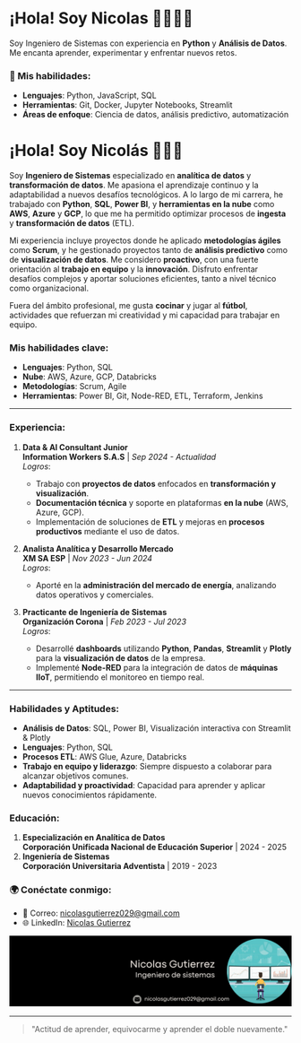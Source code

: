 # ¡Hola! Soy Nicolas 👋👩🏽‍💻

Soy Ingeniero de Sistemas con experiencia en **Python** y **Análisis de Datos**. Me encanta aprender, experimentar y enfrentar nuevos retos.


### 🌱 Mis habilidades:
- **Lenguajes**: Python, JavaScript, SQL
- **Herramientas**: Git, Docker, Jupyter Notebooks, Streamlit
- **Áreas de enfoque**: Ciencia de datos, análisis predictivo, automatización



# ¡Hola! Soy Nicolás 👋👨‍💻

Soy **Ingeniero de Sistemas** especializado en **analítica de datos** y **transformación de datos**. Me apasiona el aprendizaje continuo y la adaptabilidad a nuevos desafíos tecnológicos. A lo largo de mi carrera, he trabajado con **Python**, **SQL**, **Power BI**, y **herramientas en la nube** como **AWS**, **Azure** y **GCP**, lo que me ha permitido optimizar procesos de **ingesta** y **transformación de datos** (ETL).

Mi experiencia incluye proyectos donde he aplicado **metodologías ágiles** como **Scrum**, y he gestionado proyectos tanto de **análisis predictivo** como de **visualización de datos**. Me considero **proactivo**, con una fuerte orientación al **trabajo en equipo** y la **innovación**. Disfruto enfrentar desafíos complejos y aportar soluciones eficientes, tanto a nivel técnico como organizacional.

Fuera del ámbito profesional, me gusta **cocinar** y jugar al **fútbol**, actividades que refuerzan mi creatividad y mi capacidad para trabajar en equipo.

### Mis habilidades clave:
- **Lenguajes**: Python, SQL
- **Nube**: AWS, Azure, GCP, Databricks
- **Metodologías**: Scrum, Agile
- **Herramientas**: Power BI, Git, Node-RED, ETL, Terraform, Jenkins

---

### **Experiencia**:

1. **Data & AI Consultant Junior**  
   **Information Workers S.A.S** | *Sep 2024 - Actualidad*  
   _Logros_:  
   - Trabajo con **proyectos de datos** enfocados en **transformación y visualización**.
   - **Documentación técnica** y soporte en plataformas **en la nube** (AWS, Azure, GCP).
   - Implementación de soluciones de **ETL** y mejoras en **procesos productivos** mediante el uso de datos.

2. **Analista Analítica y Desarrollo Mercado**  
   **XM SA ESP** | *Nov 2023 - Jun 2024*  
   _Logros_:  
   - Aporté en la **administración del mercado de energía**, analizando datos operativos y comerciales.

3. **Practicante de Ingeniería de Sistemas**  
   **Organización Corona** | *Feb 2023 - Jul 2023*  
   _Logros_:  
   - Desarrollé **dashboards** utilizando **Python**, **Pandas**, **Streamlit** y **Plotly**  para la **visualización de datos** de la empresa.
   - Implementé **Node-RED** para la integración de datos de **máquinas IIoT**, permitiendo el monitoreo en tiempo real.

---

### **Habilidades y Aptitudes**:
- **Análisis de Datos**: SQL, Power BI, Visualización interactiva con Streamlit & Plotly
- **Lenguajes**: Python, SQL
- **Procesos ETL**: AWS Glue, Azure, Databricks
- **Trabajo en equipo y liderazgo**: Siempre dispuesto a colaborar para alcanzar objetivos comunes.
- **Adaptabilidad y proactividad**: Capacidad para aprender y aplicar nuevos conocimientos rápidamente.

### **Educación**:
1. **Especialización en Analítica de Datos**  
   **Corporación Unificada Nacional de Educación Superior** | 2024 - 2025
2. **Ingeniería de Sistemas**  
   **Corporación Universitaria Adventista** | 2019 - 2023

### 🌍 Conéctate conmigo:
- 📧 Correo: [nicolasgutierrez029@gmail.com](mailto:nicolasgutierrez029@gmail.com)
- 🌐 LinkedIn: [Nicolas Gutierrez](https://www.linkedin.com/in/imnicoo/)

<p align="center">
 <img src="https://github.com/imnicoo7/Imnicoo/blob/main/Data%20Analyst%20Linkedin%20Background%20.png" alt="drawing" width="900" />
</p>

---
> "Actitud de aprender, equivocarme y aprender el doble nuevamente."
